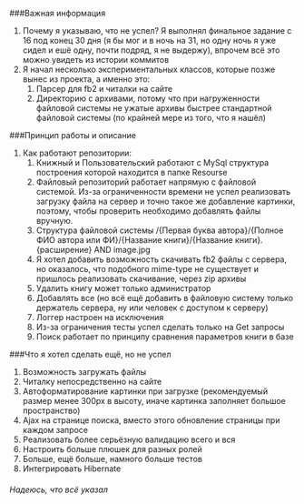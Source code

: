 ###Важная информация
1. Почему я указываю, что не успел? Я выполнял финальное задание с 16 под конец 30 дня (я бы мог и в ночь на 31, но одну ночь я уже сидел и ешё одну, почти подряд, я не выдержу), впрочем всё это можно увидеть из истории коммитов
2. Я начал несколько экспериментальных классов, которые позже вынес из проекта, а именно это:
    1. Парсер для fb2 и читалки на сайте
    2. Директорию с архивами, потому что при нагруженности файловой системы не ужатые архивы быстрее стандартной файловой системы (по крайней мере из того, что я нашёл)
    
###Принцип работы и описание
1. Как работают репозитории:
    1. Книжный и Пользовательский работают с MySql структура построения которой находится в папке Resourse
    2. Файловый репозиторий работает напрямую с файловой системой. Из-за ограниченности времени не успел реализовать загрузку файла на сервер и точно такое же добавление картинки, поэтому, чтобы проверить необходимо добавлять файлы вручную.
    3. Структура файловой системы /{Первая буква автора}/{Полное ФИО автора или ФИ}/{Название книги}/{Название книги}.{расширение} AND image.jpg
    4. Я хотел добавить возможность скачивать fb2 файлы с сервера, но оказалось, что подобного mime-type не существует и пришлось реализовать скачивание, через zip архивы
    5. Удалить книгу может только администратор
    6. Добавлять все (но всё ещё добавить в файловую систему только держатель сервера, ну или человек с доступом к серверу)
    7. Логгер настроен на исключения
    8. Из-за ограничения тесты успел сделать только на Get запросы
    9. Поиск работает по принципу сравнения параметров книги в базе
    
###Что я хотел сделать ещё, но не успел
1. Возможность загружать файлы
2. Читалку непосредственно на сайте
3. Автоформатирование картинки при загрузке (рекомендуемый размер менее 300px в высоту, иначе картинка заполняет большое пространство)
4. Ajax на странице поиска, вместо этого обновление страницы при каждом запросе
5. Реализовать более серьёзную валидацию всего и вся
6. Настроить больше плюшек для разных ролей
7. Больше, ещё больше, намного больше тестов
8. Интегрировать Hibernate

    
###### Надеюсь, что всё указал